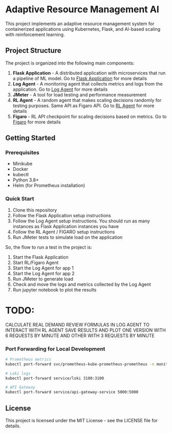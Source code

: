 # Adaptive Resource Management AI

This project implements an adaptive resource management system for containerized applications using Kubernetes, Flask, and AI-based scaling with reinforcement learning.

## Project Structure

The project is organized into the following main components:

1. **Flask Application** - A distributed application with microservices that run a pipeline of ML model. Go to [Flask Application](flask-app/README.md) for more details
2. **Log Agent** - A monitoring agent that collects metrics and logs from the application. Go to [Log Agent](log-agent/README.md) for more details
3. **JMeter** - A tool for load testing and performance measurement
4. **RL Agent** - A random agent that makes scaling decisions randomly for testing purposes. Same API as Figaro API. Go to [RL Agent](rl-agent/README.md) for more details
5. **Figaro** - RL API checkpoint for scaling decisions based on metrics. Go to [Figaro](figaro/README.md) for more details

## Getting Started

### Prerequisites
- Minikube
- Docker
- kubectl
- Python 3.8+
- Helm (for Prometheus installation)

### Quick Start

1. Clone this repository
2. Follow the Flask Application setup instructions
3. Follow the Log Agent setup instructions. You should run as many instances as Flask Application instances you have
4. Follow the RL Agent / FIGARO setup instructions
5. Run JMeter tests to simulate load on the application

So, the flow to run a test in the project is:
1. Start the Flask Application
2. Start RL/Figaro Agent
3. Start the Log Agent for app 1
4. Start the Log Agent for app 2
5. Run JMeter to generate load
6. Check and move the logs and metrics collected by the Log Agent
7. Run jupyter notebook to plot the results

# TODO:
CALCULATE REAL DEMAND
REVIEW FORMULAS IN LOG AGENT TO INTERACT WITH RL AGENT
SAVE RESULTS AND PLOT ONE VERSION WITH 6 REQUESTS BY MINUTE AND OTHER WITH 3 REQUESTS BY MINUTE

### Port Forwarding for Local Development

```bash
# Prometheus metrics
kubectl port-forward svc/prometheus-kube-prometheus-prometheus -n monitoring 9090

# Loki logs
kubectl port-forward service/loki 3100:3100

# API Gateway
kubectl port-forward service/api-gateway-service 5000:5000
```

## License

This project is licensed under the MIT License - see the LICENSE file for details.
